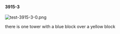 #### 3915-3
![test-3915-3-0.png](https://github.com/lil-lab/nlvr/raw/master/nlvr/test/images/5/test-3915-3-0.png "test-3915-3-0.png")

there is one tower with a blue block over a yellow block